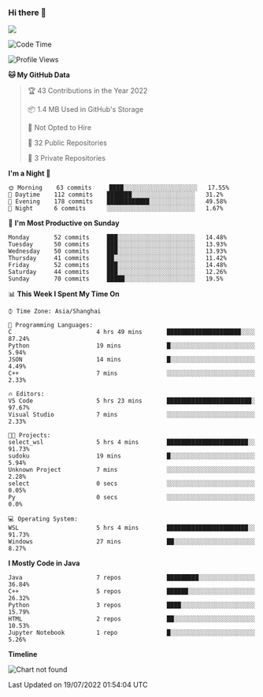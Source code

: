 ### Hi there 👋

<!--
**zhou-ning/zhou-ning** is a ✨ _special_ ✨ repository because its `README.md` (this file) appears on your GitHub profile.

Here are some ideas to get you started:

- 🔭 I’m currently working on ...
- 🌱 I’m currently learning ...
- 👯 I’m looking to collaborate on ...
- 🤔 I’m looking for help with ...
- 💬 Ask me about ...
- 📫 How to reach me: ...
- 😄 Pronouns: ...
- ⚡ Fun fact: ...
-->
![](https://github-readme-stats.vercel.app/api?username=zhou-ning)

<!--START_SECTION:waka-->
![Code Time](http://img.shields.io/badge/Code%20Time-0%20secs-blue)

![Profile Views](http://img.shields.io/badge/Profile%20Views-1-blue)

**🐱 My GitHub Data** 

> 🏆 43 Contributions in the Year 2022
 > 
> 📦 1.4 MB Used in GitHub's Storage 
 > 
> 🚫 Not Opted to Hire
 > 
> 📜 32 Public Repositories 
 > 
> 🔑 3 Private Repositories  
 > 
**I'm a Night 🦉** 

```text
🌞 Morning    63 commits     ████░░░░░░░░░░░░░░░░░░░░░   17.55% 
🌆 Daytime    112 commits    ███████░░░░░░░░░░░░░░░░░░   31.2% 
🌃 Evening    178 commits    ████████████░░░░░░░░░░░░░   49.58% 
🌙 Night      6 commits      ░░░░░░░░░░░░░░░░░░░░░░░░░   1.67%

```
📅 **I'm Most Productive on Sunday** 

```text
Monday       52 commits     ███░░░░░░░░░░░░░░░░░░░░░░   14.48% 
Tuesday      50 commits     ███░░░░░░░░░░░░░░░░░░░░░░   13.93% 
Wednesday    50 commits     ███░░░░░░░░░░░░░░░░░░░░░░   13.93% 
Thursday     41 commits     ██░░░░░░░░░░░░░░░░░░░░░░░   11.42% 
Friday       52 commits     ███░░░░░░░░░░░░░░░░░░░░░░   14.48% 
Saturday     44 commits     ███░░░░░░░░░░░░░░░░░░░░░░   12.26% 
Sunday       70 commits     █████░░░░░░░░░░░░░░░░░░░░   19.5%

```


📊 **This Week I Spent My Time On** 

```text
⌚︎ Time Zone: Asia/Shanghai

💬 Programming Languages: 
C                        4 hrs 49 mins       █████████████████████░░░░   87.24% 
Python                   19 mins             █░░░░░░░░░░░░░░░░░░░░░░░░   5.94% 
JSON                     14 mins             █░░░░░░░░░░░░░░░░░░░░░░░░   4.49% 
C++                      7 mins              ░░░░░░░░░░░░░░░░░░░░░░░░░   2.33%

🔥 Editors: 
VS Code                  5 hrs 23 mins       ████████████████████████░   97.67% 
Visual Studio            7 mins              ░░░░░░░░░░░░░░░░░░░░░░░░░   2.33%

🐱‍💻 Projects: 
select_wsl               5 hrs 4 mins        ███████████████████████░░   91.73% 
sudoku                   19 mins             █░░░░░░░░░░░░░░░░░░░░░░░░   5.94% 
Unknown Project          7 mins              ░░░░░░░░░░░░░░░░░░░░░░░░░   2.28% 
select                   0 secs              ░░░░░░░░░░░░░░░░░░░░░░░░░   0.05% 
Py                       0 secs              ░░░░░░░░░░░░░░░░░░░░░░░░░   0.0%

💻 Operating System: 
WSL                      5 hrs 4 mins        ███████████████████████░░   91.73% 
Windows                  27 mins             ██░░░░░░░░░░░░░░░░░░░░░░░   8.27%

```

**I Mostly Code in Java** 

```text
Java                     7 repos             █████████░░░░░░░░░░░░░░░░   36.84% 
C++                      5 repos             ██████░░░░░░░░░░░░░░░░░░░   26.32% 
Python                   3 repos             ████░░░░░░░░░░░░░░░░░░░░░   15.79% 
HTML                     2 repos             ██░░░░░░░░░░░░░░░░░░░░░░░   10.53% 
Jupyter Notebook         1 repo              █░░░░░░░░░░░░░░░░░░░░░░░░   5.26%

```


**Timeline**

![Chart not found](https://raw.githubusercontent.com/zhou-ning/zhou-ning/main/charts/bar_graph.png) 


 Last Updated on 19/07/2022 01:54:04 UTC
<!--END_SECTION:waka-->
